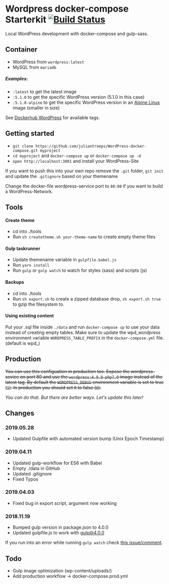 # Wordpress docker-compose Starterkit [![Build Status](https://travis-ci.com/juliantroeps/wordpress-docker-compose.svg?branch=master)](https://travis-ci.com/juliantroeps/wordpress-docker-compose)
Local WordPress development with docker-compose and gulp-sass.

## Container
- WordPress from `wordpress:latest`
- MySQL from `mariadb`

##### Examples:

- `:latest` to get the latest image
- `:5.1.0` to get the specific WordPress version (5.1.0 in this case)
- `:5.1.0-alpine` to get the specific WordPress version in an [Alpine Linux](http://alpinelinux.org) image (smaller in size)

See [Dockerhub WordPress](https://hub.docker.com/_/wordpress/) for available tags.

## Getting started
- `git clone https://github.com/juliantroeps/WordPress-docker-compose.git myproject`
- `cd myproject` and `docker-compose up` or `docker-compose up -d`
- `open http://localhost:3001` and install your WordPress-Site

If you want to push this into your own repo remove the `.git` folder, `git init` and update the `.gitignore` based on your themename

Change the docker-file wordpress-service port to `80:80` if you want to build a WordPress-Network.

## Tools

#### Create theme
- cd into ./tools
- Run `sh createtheme.sh your-theme-name` to create empty theme files

#### Gulp taskrunner
- Update themename variable in `gulpfile.babel.js`
- Run `yarn install`
- Run `gulp` or `gulp watch` to watch for styles (sass) and scripts (js)

#### Backups
- cd into ./tools
- Run `sh export.sh` to create a zipped database drop, `sh export.sh true` to gzip the filesystem to.

#### Using existing content
Put your .sql file inside `./data` and run `docker-compose up` to use your data instead of creating empty tables.
Make sure to update the wpd_wordpress environment variable `WORDPRESS_TABLE_PREFIX` in the `docker-compose.yml` file. (default is wpd\_)

## Production
~~You can use this configuation in production too. Expose the wordpress-sevice on port 80 and use the `wordpress:4.9.8-php7.0` image instead of the latest tag.
By default the `WORDPRESS_DEBUG` environment variable is set to true (`1`). In production you should set it to false (`0`).~~

_You can do that. But there are better ways. Let's update this later!_

## Changes

### 2019.05.28

- Updated Gulpfile with automated version bump (Unix Epoch Timestamp)

### 2019.04.11
- Updated gulp-workflow for ES6 with Babel
- Empty ./data in GitHub
- Updated .gitignore
- Fixed Typos

### 2019.04.03
- Fixed bug in export script, argument now working

### 2018.11.19
- Bumped gulp version in package.json to 4.0.0
- Updated gulpfile.js to work with gulp@4.0.0

If you run into an error while running `gulp watch` check [this issue/comment](https://github.com/gulpjs/gulp-cli/issues/84#issuecomment-272958709).

## Todo
- Gulp image optimization (wp-content/uploads/)
- Add production workflow -> docker-compose.prod.yml

